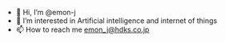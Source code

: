 - 👋 Hi, I’m @emon-j
- 👀 I’m interested in Artificial intelligence and internet of things
- 📫 How to reach me emon_j@hdks.co.jp

<!---
emon-j/emon-j is a ✨ special ✨ repository because its `README.md` (this file) appears on your GitHub profile.
You can click the Preview link to take a look at your changes.
--->
